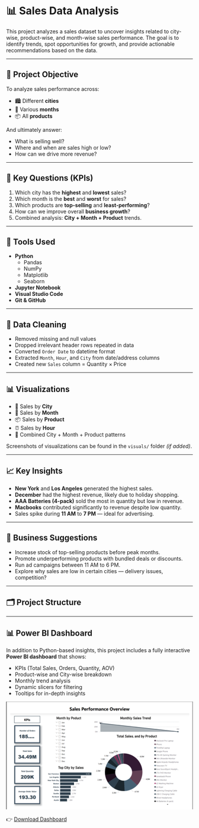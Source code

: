 # 📊 Sales Data Analysis

This project analyzes a sales dataset to uncover insights related to city-wise, product-wise, and month-wise sales performance. The goal is to identify trends, spot opportunities for growth, and provide actionable recommendations based on the data.

---

## 🧭 Project Objective

To analyze sales performance across:
- 🏙️ Different **cities**
- 📅 Various **months**
- 📦 All **products**

And ultimately answer:
- What is selling well?
- Where and when are sales high or low?
- How can we drive more revenue?

---

## 📌 Key Questions (KPIs)

1. Which city has the **highest** and **lowest** sales?
2. Which month is the **best** and **worst** for sales?
3. Which products are **top-selling** and **least-performing**?
4. How can we improve overall **business growth**?
5. Combined analysis: **City + Month + Product** trends.

---

## 🔧 Tools Used

- **Python**
  - Pandas
  - NumPy
  - Matplotlib
  - Seaborn
- **Jupyter Notebook**
- **Visual Studio Code**
- **Git & GitHub**

---

## 🧹 Data Cleaning

- Removed missing and null values
- Dropped irrelevant header rows repeated in data
- Converted `Order Date` to datetime format
- Extracted `Month`, `Hour`, and `City` from date/address columns
- Created new `Sales` column = Quantity × Price

---

## 📊 Visualizations

- 📍 Sales by **City**
- 📆 Sales by **Month**
- 📦 Sales by **Product**
- ⏰ Sales by **Hour**
- 🧠 Combined City + Month + Product patterns

Screenshots of visualizations can be found in the `visuals/` folder _(if added)_.

---

## 📈 Key Insights

- **New York** and **Los Angeles** generated the highest sales.
- **December** had the highest revenue, likely due to holiday shopping.
- **AAA Batteries (4-pack)** sold the most in quantity but low in revenue.
- **Macbooks** contributed significantly to revenue despite low quantity.
- Sales spike during **11 AM** to **7 PM** — ideal for advertising.

---

## 🚀 Business Suggestions

- Increase stock of top-selling products before peak months.
- Promote underperforming products with bundled deals or discounts.
- Run ad campaigns between 11 AM to 6 PM.
- Explore why sales are low in certain cities — delivery issues, competition?

---

## 🗂️ Project Structure

---

## 📊 Power BI Dashboard

In addition to Python-based insights, this project includes a fully interactive **Power BI dashboard** that shows:

- KPIs (Total Sales, Orders, Quantity, AOV)
- Product-wise and City-wise breakdown
- Monthly trend analysis
- Dynamic slicers for filtering
- Tooltips for in-depth insights

![Dashboard Preview](visuals/dashboard-preview.png)

👉 [Download Dashboard](./SalesDashboard.pbix)


